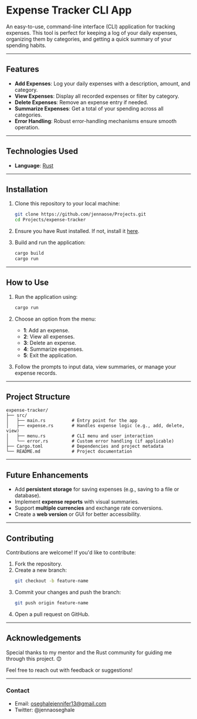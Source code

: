 # **Expense Tracker CLI App**

An easy-to-use, command-line interface (CLI) application for tracking expenses. This tool is perfect for keeping a log of your daily expenses, organizing them by categories, and getting a quick summary of your spending habits.

---

## **Features**
- **Add Expenses**: Log your daily expenses with a description, amount, and category.
- **View Expenses**: Display all recorded expenses or filter by category.
- **Delete Expenses**: Remove an expense entry if needed.
- **Summarize Expenses**: Get a total of your spending across all categories.
- **Error Handling**: Robust error-handling mechanisms ensure smooth operation.

---

## **Technologies Used**
- **Language**: [Rust](https://www.rust-lang.org/)

---

## **Installation**
1. Clone this repository to your local machine:
   ```bash
   git clone https://github.com/jennaose/Projects.git
   cd Projects/expense-tracker
   ```
2. Ensure you have Rust installed. If not, install it [here](https://www.rust-lang.org/tools/install).

3. Build and run the application:
   ```bash
   cargo build
   cargo run
   ```

---

## **How to Use**
1. Run the application using:
   ```bash
   cargo run
   ```
2. Choose an option from the menu:
   - **1**: Add an expense.
   - **2**: View all expenses.
   - **3**: Delete an expense.
   - **4**: Summarize expenses.
   - **5**: Exit the application.

3. Follow the prompts to input data, view summaries, or manage your expense records.

---

## **Project Structure**
```
expense-tracker/
├── src/
│   ├── main.rs          # Entry point for the app
│   ├── expense.rs       # Handles expense logic (e.g., add, delete, view)
│   ├── menu.rs          # CLI menu and user interaction
│   └── error.rs         # Custom error handling (if applicable)
├── Cargo.toml           # Dependencies and project metadata
└── README.md            # Project documentation
```

---

## **Future Enhancements**
- Add **persistent storage** for saving expenses (e.g., saving to a file or database).
- Implement **expense reports** with visual summaries.
- Support **multiple currencies** and exchange rate conversions.
- Create a **web version** or GUI for better accessibility.

---

## **Contributing**
Contributions are welcome! If you'd like to contribute:
1. Fork the repository.
2. Create a new branch:
   ```bash
   git checkout -b feature-name
   ```
3. Commit your changes and push the branch:
   ```bash
   git push origin feature-name
   ```
4. Open a pull request on GitHub.

---


## **Acknowledgements**
Special thanks to my mentor and the Rust community for guiding me through this project. 😊

Feel free to reach out with feedback or suggestions! 

---

### **Contact**
- Email: oseghalejennifer13@gmail.com
- Twitter: @jennaoseghale
